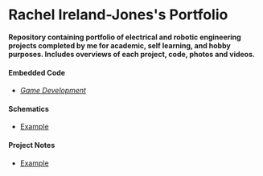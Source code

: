 <h1> Rachel Ireland-Jones's Portfolio </h1>

**Repository containing portfolio of electrical and robotic engineering projects completed by me for academic, self learning, and hobby purposes.
Includes overviews of each project, code, photos and videos.**

####  Embedded Code
  - [*Game Development*](https://github.com/chellij/RIJ-Portfolio/blob/master/1.%20Embedded%20Systems%20-%20Game%20Dev/source/main.c)

#### Schematics
  - [Example](https://github.com/chellij/RIJ-Portfolio/blob/master/2.%20Arduino%20Joystick%20Programming/Schematic.png) 

#### Project Notes
  - [Example](https://github.com/chellij/RIJ-Portfolio/blob/master/3.%20Buggy%20Project/Buggy%20Project%20Report.pdf) 
